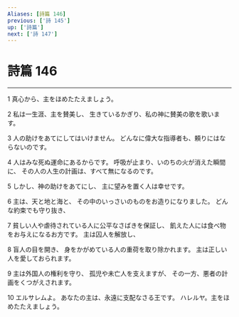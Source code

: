 ```yaml
---
Aliases: [詩篇 146]
previous: ['詩 145']
up: ['詩篇']
next: ['詩 147']
---
```

# 詩篇 146

***




1 
真心から、主をほめたたえましょう。 



2 
私は一生涯、主を賛美し、 生きているかぎり、私の神に賛美の歌を歌います。 



3 
人の助けをあてにしてはいけません。 どんなに偉大な指導者も、頼りにはならないのです。 



4 
人はみな死ぬ運命にあるからです。 呼吸が止まり、いのちの火が消えた瞬間に、 その人の人生の計画は、すべて無になるのです。 



5 
しかし、神の助けをあてにし、 主に望みを置く人は幸せです。 



6 
主は、天と地と海と、 その中のいっさいのものをお造りになりました。 どんな約束でも守り抜き、 



7 
貧しい人や虐待されている人に公平なさばきを保証し、 飢えた人には食べ物をお与えになるお方です。 主は囚人を解放し、 



8 
盲人の目を開き、 身をかがめている人の重荷を取り除かれます。 主は正しい人を愛しておられます。 



9 
主は外国人の権利を守り、 孤児や未亡人を支えますが、 その一方、悪者の計画をくつがえされます。 



10 
エルサレムよ。 あなたの主は、永遠に支配なさる王です。 ハレルヤ。主をほめたたえましょう。
